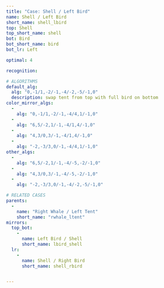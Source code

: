 ```yaml
---
title: "Case: Shell / Left Bird"
name: Shell / Left Bird
short_name: shell_lbird
top: Shell
top_short_name: shell
bot: Bird
bot_short_name: bird
bot_lr: Left

optimal: 4

recognition:

# ALGORITHMS
default_alg:
  alg: "0,-1/1,-2/-1,-4/-2,-5/-1,0"
  description: swap tent from top with full bird on bottom
color_mirror_algs:
  -
    alg: "0,-1/1,-2/-1,-4/4,1/-1,0"
  -
    alg: "6,5/-2,1/-1,-4/1,4/-1,0"
  -
    alg: "4,3/0,3/-1,-4/1,4/-1,0"
  -
    alg: "-2,-3/3,0/-1,-4/4,1/-1,0"
other_algs:
  -
    alg: "6,5/-2,1/-1,-4/-5,-2/-1,0"
  -
    alg: "4,3/0,3/-1,-4/-5,-2/-1,0"
  -
    alg: "-2,-3/3,0/-1,-4/-2,-5/-1,0"

# RELATED CASES
parents:
  -
    name: "Right Whale / Left Tent"
    short_name: "rwhale_ltent"
mirrors:
  top_bot:
    -
      name: Left Bird / Shell
      short_name: lbird_shell
  lr:
    -
      name: Shell / Right Bird
      short_name: shell_rbird


---
```


